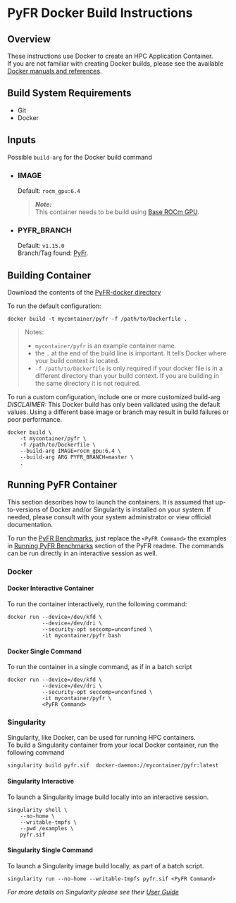 # PyFR Docker Build Instructions

## Overview
These instructions use Docker to create an HPC Application Container.  
If you are not familiar with creating Docker builds, please see the available [Docker manuals and references](https://docs.docker.com/).

## Build System Requirements
- Git
- Docker

## Inputs
Possible `build-arg` for the Docker build command  

- ### IMAGE
    Default: `rocm_gpu:6.4`  
    > ***Note:***  
    >  This container needs to be build using [Base ROCm GPU](/base-gpu-mpi-rocm-docker/Dockerfile).

- ### PYFR_BRANCH
    Default: `v1.15.0`  
    Branch/Tag found: [PyFr](https://github.com/PyFR/PyFR).

## Building Container
Download the contents of the [PyFR-docker directory](/pyfr-docker/)  

To run the default configuration:
```
docker build -t mycontainer/pyfr -f /path/to/Dockerfile . 
```
> Notes:  
>- `mycontainer/pyfr` is an example container name.
>- the `.` at the end of the build line is important. It tells Docker where your build context is located.
>- `-f /path/to/Dockerfile` is only required if your docker file is in a different directory than your build context. If you are building in the same directory it is not required. 

To run a custom configuration, include one or more customized build-arg  
*DISCLAIMER:* This Docker build has only been validated using the default values. Using a different base image or branch may result in build failures or poor performance.  

```
docker build \
    -t mycontainer/pyfr \
    -f /path/to/Dockerfile \
    --build-arg IMAGE=rocm_gpu:6.4 \
    --build-arg ARG PYFR_BRANCH=master \
    . 
```


## Running PyFR Container
This section describes how to launch the containers. It is assumed that up-to-versions of Docker and/or Singularity is installed on your system.
If needed, please consult with your system administrator or view official documentation.

To run the [PyFR Benchmarks](/pyfr/README.md#running-pyfr-benchmark), just replace the `<PyFR Command>` the examples in [Running PyFR Benchmarks](/pyfr/README.md#running-pyfr-benchmark) section of the PyFR readme. The commands can be run directly in an interactive session as well. 



### Docker  

#### Docker Interactive Container
To run the container interactively, run the following command:
```
docker run --device=/dev/kfd \
           --device=/dev/dri \
           --security-opt seccomp=unconfined \
           -it mycontainer/pyfr bash
```
#### Docker Single Command
To run the container in a single command, as if in a batch script
```
docker run --device=/dev/kfd \
           --device=/dev/dri \
           --security-opt seccomp=unconfined \
           -it mycontainer/pyfr \
           <PyFR Command>
```


### Singularity  
Singularity, like Docker, can be used for running HPC containers.  
To build a Singularity container from your local Docker container, run the following command
```
singularity build pyfr.sif  docker-daemon://mycontainer/pyfr:latest
```


#### Singularity Interactive  
To launch a Singularity image build locally into an interactive session.
```
singularity shell \
    --no-home \
    --writable-tmpfs \
    --pwd /examples \
    pyfr.sif
```

#### Singularity Single Command 
To launch a Singularity image build locally, as part of a batch script. 
```
singularity run --no-home --writable-tmpfs pyfr.sif <PyFR Command> 
```

*For more details on Singularity please see their [User Guide](https://docs.sylabs.io/guides/3.7/user-guide/)*
